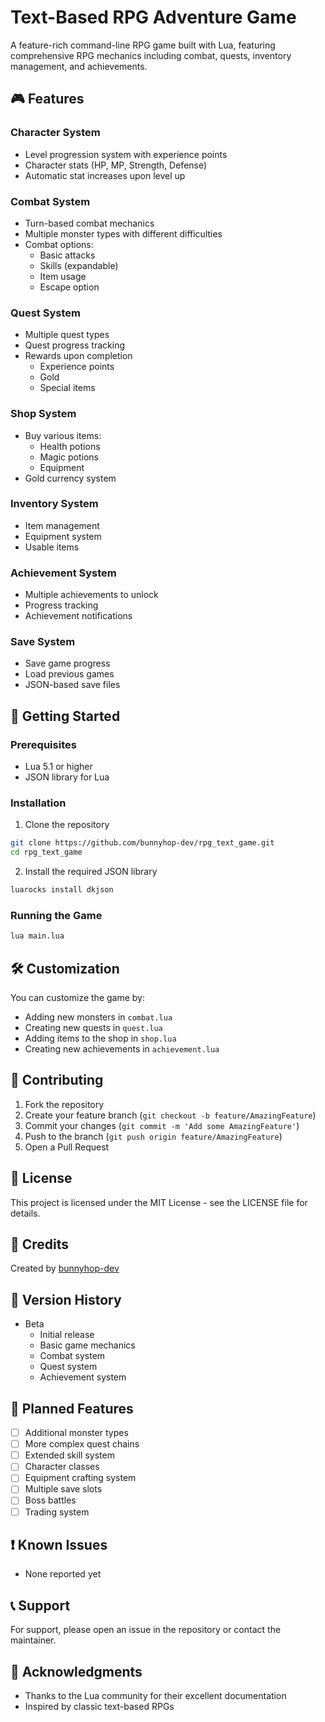 # Text-Based RPG Adventure Game

A feature-rich command-line RPG game built with Lua, featuring comprehensive RPG mechanics including combat, quests, inventory management, and achievements.

## 🎮 Features

### Character System
- Level progression system with experience points
- Character stats (HP, MP, Strength, Defense)
- Automatic stat increases upon level up

### Combat System
- Turn-based combat mechanics
- Multiple monster types with different difficulties
- Combat options:
  - Basic attacks
  - Skills (expandable)
  - Item usage
  - Escape option

### Quest System
- Multiple quest types
- Quest progress tracking
- Rewards upon completion
  - Experience points
  - Gold
  - Special items

### Shop System
- Buy various items:
  - Health potions
  - Magic potions
  - Equipment
- Gold currency system

### Inventory System
- Item management
- Equipment system
- Usable items

### Achievement System
- Multiple achievements to unlock
- Progress tracking
- Achievement notifications

### Save System
- Save game progress
- Load previous games
- JSON-based save files

## 🚀 Getting Started

### Prerequisites
- Lua 5.1 or higher
- JSON library for Lua

### Installation
1. Clone the repository
```bash
git clone https://github.com/bunnyhop-dev/rpg_text_game.git
cd rpg_text_game
```

2. Install the required JSON library
```bash
luarocks install dkjson
```

### Running the Game
```bash
lua main.lua
```

## 🛠️ Customization
You can customize the game by:
- Adding new monsters in `combat.lua`
- Creating new quests in `quest.lua`
- Adding items to the shop in `shop.lua`
- Creating new achievements in `achievement.lua`

## 🤝 Contributing
1. Fork the repository
2. Create your feature branch (`git checkout -b feature/AmazingFeature`)
3. Commit your changes (`git commit -m 'Add some AmazingFeature'`)
4. Push to the branch (`git push origin feature/AmazingFeature`)
5. Open a Pull Request

## 📝 License
This project is licensed under the MIT License - see the LICENSE file for details.

## 📖 Credits
Created by [bunnyhop-dev](https://github.com/bunnyhop-dev)

## 🔄 Version History
- Beta
  - Initial release
  - Basic game mechanics
  - Combat system
  - Quest system
  - Achievement system

## 🚧 Planned Features
- [ ] Additional monster types
- [ ] More complex quest chains
- [ ] Extended skill system
- [ ] Character classes
- [ ] Equipment crafting system
- [ ] Multiple save slots
- [ ] Boss battles
- [ ] Trading system

## ❗ Known Issues
- None reported yet

## 📞 Support
For support, please open an issue in the repository or contact the maintainer.

## 🌟 Acknowledgments
- Thanks to the Lua community for their excellent documentation
- Inspired by classic text-based RPGs
